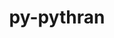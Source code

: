 ---
title: "py-pythran"
layout: cache
categories: [package, develop-2023-09-10]
meta: {"versions": ["0.12.2"], "compilers": ["apple-clang@=14.0.0", "gcc@=11.1.0", "gcc@=11.3.0", "gcc@=12.1.0"], "oss": ["ubuntu20.04", "ubuntu22.04", "ventura"], "platforms": ["darwin", "linux"], "targets": ["aarch64", "ppc64le", "x86_64_v3"], "stacks": ["e4s", "e4s-power", "ml-darwin-aarch64-mps", "ml-linux-x86_64-cpu", "ml-linux-x86_64-cuda", "ml-linux-x86_64-rocm", "root", "tutorial"], "num_specs": 13, "num_specs_by_stack": {"ml-darwin-aarch64-mps": 2, "root": 13, "e4s-power": 3, "e4s": 3, "ml-linux-x86_64-cpu": 3, "ml-linux-x86_64-cuda": 3, "ml-linux-x86_64-rocm": 2, "tutorial": 1}}
spec_details: [{"hash": "66zl3lmfiehen2xe4s4hqoyywxsvembn", "compiler": "apple-clang@=14.0.0", "versions": ["0.12.2"], "os": "ventura", "platform": "darwin", "target": "aarch64", "variants": ["build_system=python_pip"], "stacks": ["ml-darwin-aarch64-mps", "root"], "size": "-", "tarball": "https://binaries.spack.io/releases/develop-2023-09-10/build_cache/darwin-ventura-aarch64/apple-clang-14.0.0/py-pythran-0.12.2/darwin-ventura-aarch64-apple-clang-14.0.0-py-pythran-0.12.2-66zl3lmfiehen2xe4s4hqoyywxsvembn.spack"}, {"hash": "onjdda2eru72nc2du77u4un27mydbzmt", "compiler": "apple-clang@=14.0.0", "versions": ["0.12.2"], "os": "ventura", "platform": "darwin", "target": "aarch64", "variants": ["build_system=python_pip"], "stacks": ["ml-darwin-aarch64-mps", "root"], "size": "-", "tarball": "https://binaries.spack.io/releases/develop-2023-09-10/build_cache/darwin-ventura-aarch64/apple-clang-14.0.0/py-pythran-0.12.2/darwin-ventura-aarch64-apple-clang-14.0.0-py-pythran-0.12.2-onjdda2eru72nc2du77u4un27mydbzmt.spack"}, {"hash": "yiv3khjx3skq7c5633z34qk2dv77e4sh", "compiler": "gcc@=11.1.0", "versions": ["0.12.2"], "os": "ubuntu20.04", "platform": "linux", "target": "ppc64le", "variants": ["build_system=python_pip"], "stacks": ["root", "e4s-power"], "size": "-", "tarball": "https://binaries.spack.io/releases/develop-2023-09-10/build_cache/linux-ubuntu20.04-ppc64le/gcc-11.1.0/py-pythran-0.12.2/linux-ubuntu20.04-ppc64le-gcc-11.1.0-py-pythran-0.12.2-yiv3khjx3skq7c5633z34qk2dv77e4sh.spack"}, {"hash": "rcfnfnhpmumlwaddfrdlngbl45h2hauh", "compiler": "gcc@=11.1.0", "versions": ["0.12.2"], "os": "ubuntu20.04", "platform": "linux", "target": "ppc64le", "variants": ["build_system=python_pip"], "stacks": ["root", "e4s-power"], "size": "-", "tarball": "https://binaries.spack.io/releases/develop-2023-09-10/build_cache/linux-ubuntu20.04-ppc64le/gcc-11.1.0/py-pythran-0.12.2/linux-ubuntu20.04-ppc64le-gcc-11.1.0-py-pythran-0.12.2-rcfnfnhpmumlwaddfrdlngbl45h2hauh.spack"}, {"hash": "563y7esj7olimj3f7egauvknhwbtp5if", "compiler": "gcc@=11.1.0", "versions": ["0.12.2"], "os": "ubuntu20.04", "platform": "linux", "target": "ppc64le", "variants": ["build_system=python_pip"], "stacks": ["root", "e4s-power"], "size": "-", "tarball": "https://binaries.spack.io/releases/develop-2023-09-10/build_cache/linux-ubuntu20.04-ppc64le/gcc-11.1.0/py-pythran-0.12.2/linux-ubuntu20.04-ppc64le-gcc-11.1.0-py-pythran-0.12.2-563y7esj7olimj3f7egauvknhwbtp5if.spack"}, {"hash": "v42kna2uxavpwqjidwoa25ynjaarvmko", "compiler": "gcc@=11.1.0", "versions": ["0.12.2"], "os": "ubuntu20.04", "platform": "linux", "target": "x86_64_v3", "variants": ["build_system=python_pip"], "stacks": ["root", "e4s"], "size": "-", "tarball": "https://binaries.spack.io/releases/develop-2023-09-10/build_cache/linux-ubuntu20.04-x86_64_v3/gcc-11.1.0/py-pythran-0.12.2/linux-ubuntu20.04-x86_64_v3-gcc-11.1.0-py-pythran-0.12.2-v42kna2uxavpwqjidwoa25ynjaarvmko.spack"}, {"hash": "ftbdyhrxtgxdfzgsmzd6wwktpg5touvt", "compiler": "gcc@=11.1.0", "versions": ["0.12.2"], "os": "ubuntu20.04", "platform": "linux", "target": "x86_64_v3", "variants": ["build_system=python_pip"], "stacks": ["root", "e4s"], "size": "-", "tarball": "https://binaries.spack.io/releases/develop-2023-09-10/build_cache/linux-ubuntu20.04-x86_64_v3/gcc-11.1.0/py-pythran-0.12.2/linux-ubuntu20.04-x86_64_v3-gcc-11.1.0-py-pythran-0.12.2-ftbdyhrxtgxdfzgsmzd6wwktpg5touvt.spack"}, {"hash": "qmqazvr623n4aufulnjky3cka5o2oq5m", "compiler": "gcc@=11.1.0", "versions": ["0.12.2"], "os": "ubuntu20.04", "platform": "linux", "target": "x86_64_v3", "variants": ["build_system=python_pip"], "stacks": ["root", "e4s"], "size": "-", "tarball": "https://binaries.spack.io/releases/develop-2023-09-10/build_cache/linux-ubuntu20.04-x86_64_v3/gcc-11.1.0/py-pythran-0.12.2/linux-ubuntu20.04-x86_64_v3-gcc-11.1.0-py-pythran-0.12.2-qmqazvr623n4aufulnjky3cka5o2oq5m.spack"}, {"hash": "zvirjuchl5wy5kpku4wf6ey44sjxqbin", "compiler": "gcc@=11.3.0", "versions": ["0.12.2"], "os": "ubuntu22.04", "platform": "linux", "target": "x86_64_v3", "variants": ["build_system=python_pip"], "stacks": ["ml-linux-x86_64-cpu", "root"], "size": "-", "tarball": "https://binaries.spack.io/releases/develop-2023-09-10/build_cache/linux-ubuntu22.04-x86_64_v3/gcc-11.3.0/py-pythran-0.12.2/linux-ubuntu22.04-x86_64_v3-gcc-11.3.0-py-pythran-0.12.2-zvirjuchl5wy5kpku4wf6ey44sjxqbin.spack"}, {"hash": "og3qpk2trxmg4cwsbygub6rwk2xauqg4", "compiler": "gcc@=11.3.0", "versions": ["0.12.2"], "os": "ubuntu22.04", "platform": "linux", "target": "x86_64_v3", "variants": ["build_system=python_pip"], "stacks": ["ml-linux-x86_64-cuda", "root"], "size": "-", "tarball": "https://binaries.spack.io/releases/develop-2023-09-10/build_cache/linux-ubuntu22.04-x86_64_v3/gcc-11.3.0/py-pythran-0.12.2/linux-ubuntu22.04-x86_64_v3-gcc-11.3.0-py-pythran-0.12.2-og3qpk2trxmg4cwsbygub6rwk2xauqg4.spack"}, {"hash": "wpsixsulwfp3xd7hwpp6wnegfnqoefmu", "compiler": "gcc@=11.3.0", "versions": ["0.12.2"], "os": "ubuntu22.04", "platform": "linux", "target": "x86_64_v3", "variants": ["build_system=python_pip"], "stacks": ["ml-linux-x86_64-cuda", "ml-linux-x86_64-cpu", "root", "ml-linux-x86_64-rocm"], "size": "-", "tarball": "https://binaries.spack.io/releases/develop-2023-09-10/build_cache/linux-ubuntu22.04-x86_64_v3/gcc-11.3.0/py-pythran-0.12.2/linux-ubuntu22.04-x86_64_v3-gcc-11.3.0-py-pythran-0.12.2-wpsixsulwfp3xd7hwpp6wnegfnqoefmu.spack"}, {"hash": "o4srqa5xvpj756wu5mkvqh2crlf6j6o5", "compiler": "gcc@=11.3.0", "versions": ["0.12.2"], "os": "ubuntu22.04", "platform": "linux", "target": "x86_64_v3", "variants": ["build_system=python_pip"], "stacks": ["ml-linux-x86_64-cuda", "ml-linux-x86_64-cpu", "root", "ml-linux-x86_64-rocm"], "size": "-", "tarball": "https://binaries.spack.io/releases/develop-2023-09-10/build_cache/linux-ubuntu22.04-x86_64_v3/gcc-11.3.0/py-pythran-0.12.2/linux-ubuntu22.04-x86_64_v3-gcc-11.3.0-py-pythran-0.12.2-o4srqa5xvpj756wu5mkvqh2crlf6j6o5.spack"}, {"hash": "yxriu2rfzbmd3jiv2jygsij5satoywl2", "compiler": "gcc@=12.1.0", "versions": ["0.12.2"], "os": "ubuntu22.04", "platform": "linux", "target": "x86_64_v3", "variants": ["build_system=python_pip"], "stacks": ["tutorial", "root"], "size": "-", "tarball": "https://binaries.spack.io/releases/develop-2023-09-10/build_cache/linux-ubuntu22.04-x86_64_v3/gcc-12.1.0/py-pythran-0.12.2/linux-ubuntu22.04-x86_64_v3-gcc-12.1.0-py-pythran-0.12.2-yxriu2rfzbmd3jiv2jygsij5satoywl2.spack"}]
---